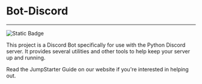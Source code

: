 # Bot-Discord
---
![Static Badge](https://img.shields.io/badge/JumpStater-blue?style=License&label=License)

This project is a Discord Bot specifically for use with the Python Discord server. It provides several utilities and other tools to help keep your server up and running.

Read the JumpStarter Guide on our website if you're interested in helping out.
